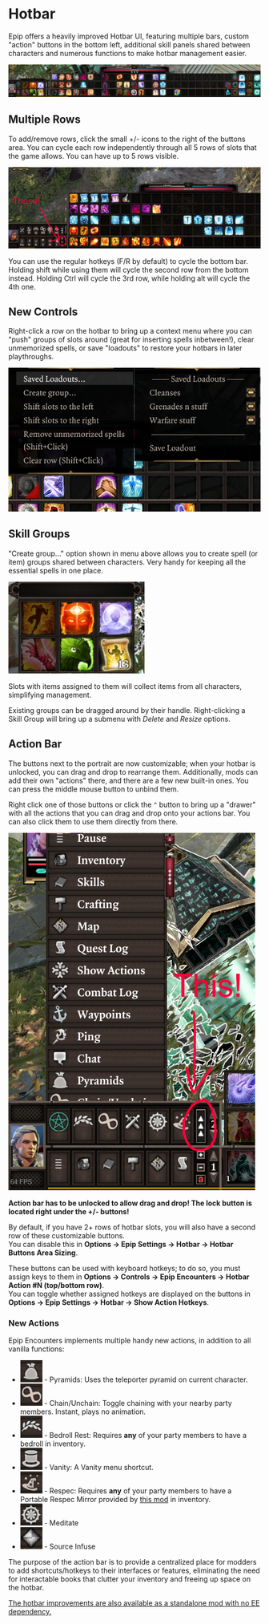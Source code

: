 # Hotbar
Epip offers a heavily improved Hotbar UI, featuring multiple bars, custom "action" buttons in the bottom left, additional skill panels shared between characters and numerous functions to make hotbar management easier.

![Hotbar preview.](img/hotbar/showcase.png)

## Multiple Rows

To add/remove rows, click the small +/- icons to the right of the buttons area. You can cycle each row independently through all 5 rows of slots that the game allows. You can have up to 5 rows visible.

![Hotbar 5 rows](img/hotbar/five_bars.png)

You can use the regular hotkeys (F/R by default) to cycle the bottom bar. Holding shift while using them will cycle the second row from the bottom instead. Holding Ctrl will cycle the 3rd row, while holding alt will cycle the 4th one.

## New Controls

Right-click a row on the hotbar to bring up a context menu where you can "push" groups of slots around (great for inserting spells inbetween!), clear unmemorized spells, or save "loadouts" to restore your hotbars in later playthroughs.  

![Hotbar context menu.](img/hotbar/loadouts.png)

## Skill Groups

"Create group..." option shown in menu above allows you to create spell (or item) groups shared between characters. Very handy for keeping all the essential spells in one place.  

![Skill group showcase](img/hotbar/group.png)

Slots with items assigned to them will collect items from all characters, simplifying management.  

Existing groups can be dragged around by their handle. Right-clicking a Skill Group will bring up a submenu with *Delete* and *Resize* options.  

## Action Bar

The buttons next to the portrait are now customizable; when your hotbar is unlocked, you can drag and drop to rearrange them. Additionally, mods can add their own "actions" there, and there are a few new built-in ones. You can press the middle mouse button to unbind them.  

Right click one of those buttons or click the `^` button to bring up a "drawer" with all the actions that you can drag and drop onto your actions bar. You can also click them to use them directly from there.  

![Hotbar action drawer preview.](img/hotbar/drawer.png)

**Action bar has to be unlocked to allow drag and drop! The lock button is located right under the +/- buttons!**  

By default, if you have 2+ rows of hotbar slots, you will also have a second row of these customizable buttons.  
You can disable this in **Options -> Epip Settings -> Hotbar -> Hotbar Buttons Area Sizing**.  

These buttons can be used with keyboard hotkeys; to do so, you must assign keys to them in **Options -> Controls -> Epip Encounters -> Hotbar Action #N (top/bottom row)**.  
You can toggle whether assigned hotkeys are displayed on the buttons in **Options -> Epip Settings -> Hotbar -> Show Action Hotkeys**.

### New Actions

Epip Encounters implements multiple handy new actions, in addition to all vanilla functions:

- ![Hotbar action pyramids](img/hotbar/action_pyramids.png) - Pyramids: Uses the teleporter pyramid on current character.
- ![Hotbar action chain](img/hotbar/action_chain.png) - Chain/Unchain: Toggle chaining with your nearby party members. Instant, plays no animation.
- ![Hotbar action rest](img/hotbar/action_rest.png) - Bedroll Rest: Requires **any** of your party members to have a bedroll in inventory.
- ![Hotbar action vanity](img/hotbar/action_vanity.png) - Vanity: A Vanity menu shortcut.
- ![Hotbar action respec](img/hotbar/action_respec.png) - Respec: Requires **any** of your party members to have a Portable Respec Mirror provided by [this mod](https://steamcommunity.com/sharedfiles/filedetails/?id=1507233042) in inventory.
- ![Hotbar action meditate](img/hotbar/action_meditate.png) - Meditate
- ![Hotbar action SI](img/hotbar/action_si.png) - Source Infuse

The purpose of the action bar is to provide a centralized place for modders to add shortcuts/hotkeys to their interfaces or features, eliminating the need for interactable books that clutter your inventory and freeing up space on the hotbar.

[The hotbar improvements are also available as a standalone mod with no EE dependency.](https://steamcommunity.com/sharedfiles/filedetails/?id=2759281297)
